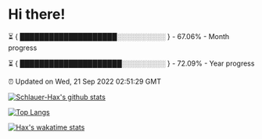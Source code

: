 # Hi there!

⏳ { ████████████████████░░░░░░░░░░ } - 67.06% - Month progress

⏳ { █████████████████████░░░░░░░░░ } - 72.09% - Year progress

⏰ Updated on Wed, 21 Sep 2022 02:51:29 GMT


[![Schlauer-Hax's github stats](https://github-readme-stats.vercel.app/api?username=Schlauer-Hax&show_icons=true&theme=dark&count_private=true)](https://github.com/Schlauer-Hax)


[![Top Langs](https://github-readme-stats.vercel.app/api/top-langs/?username=Schlauer-Hax&layout=compact&theme=dark)](https://github.com/Schlauer-Hax?tab=repositories)


[![Hax's wakatime stats](https://github-readme-stats.vercel.app/api/wakatime?username=Hax&theme=dark)](https://wakatime.com/@Hax)

